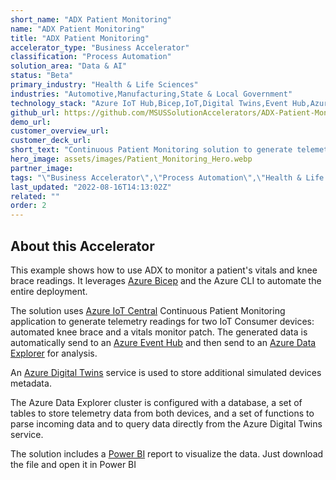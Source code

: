 ```yaml
---
short_name: "ADX Patient Monitoring"
name: "ADX Patient Monitoring"
title: "ADX Patient Monitoring"
accelerator_type: "Business Accelerator"
classification: "Process Automation"
solution_area: "Data & AI"
status: "Beta"
primary_industry: "Health & Life Sciences"
industries: "Automotive,Manufacturing,State & Local Government"
technology_stack: "Azure IoT Hub,Bicep,IoT,Digital Twins,Event Hub,Azure Data Explorer"
github_url: https://github.com/MSUSSolutionAccelerators/ADX-Patient-Monitoring-Solution-Accelerator
demo_url: 
customer_overview_url: 
customer_deck_url: 
short_text: "Continuous Patient Monitoring solution to generate telemetry readings for two IoT Consumer devices."
hero_image: assets/images/Patient_Monitoring_Hero.webp
partner_image: 
tags: "\"Business Accelerator\",\"Process Automation\",\"Health & Life Sciences\",\"Automotive\",\"Manufacturing\",\"State & Local Government\",\"Azure IoT Hub\",\"Bicep\",\"IoT\",\"Digital Twins\",\"Event Hub\",\"Azure Data Explorer\",\"Data & AI\",\"Beta\""
last_updated: "2022-08-16T14:13:02Z"
related: ""
order: 2
---
```

## About this Accelerator

This example shows how to use ADX to monitor a patient's vitals and knee brace readings. It leverages [Azure Bicep](https://docs.microsoft.com/EN-US/azure/azure-resource-manager/bicep/) and the Azure CLI to automate the entire deployment.

The solution uses [Azure IoT Central](https://azure.microsoft.com/en-us/services/iot-central/) Continuous Patient Monitoring application to generate telemetry readings for two IoT Consumer devices: automated knee brace and a vitals monitor patch. The generated data is automatically send to an [Azure Event Hub](https://azure.microsoft.com/en-us/services/event-hubs/) and then send to an [Azure Data Explorer](https://azure.microsoft.com/en-us/services/data-explorer/) for analysis.

An [Azure Digital Twins](https://azure.microsoft.com/en-us/services/digital-twins/) service is used to store additional simulated devices metadata.

The Azure Data Explorer cluster is configured with a database, a set of tables to store telemetry data from both devices, and a set of functions to parse incoming data and to query data directly from the Azure Digital Twins service.

The solution includes a [Power BI](https://powerbi.microsoft.com/en-us/) report to visualize the data. Just download the file and open it in Power BI